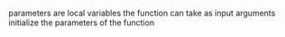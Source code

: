 parameters are local variables the function can take as input
arguments initialize the parameters of the function

